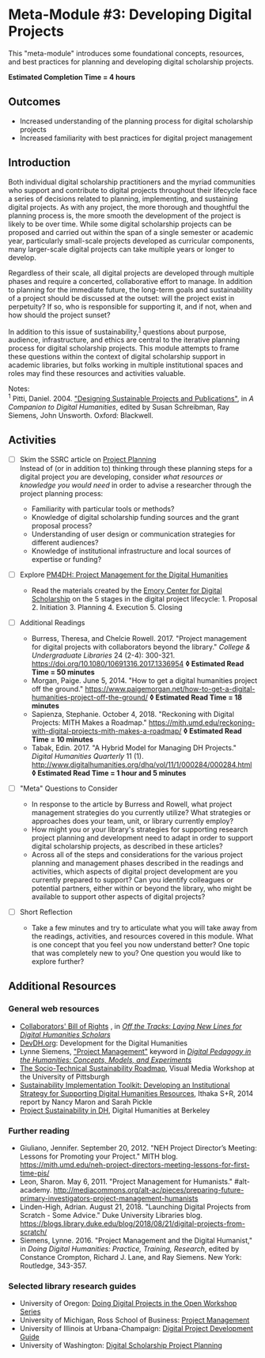 # Meta-Module #3: Developing Digital Projects

This "meta-module" introduces some foundational concepts, resources, and best practices for planning and developing digital scholarship projects.

**Estimated Completion Time = 4 hours**

## Outcomes

* Increased understanding of the planning process for digital scholarship projects
* Increased familiarity with best practices for digital project management

## Introduction

Both individual digital scholarship practitioners and the myriad communities who support and contribute to digital projects throughout their lifecycle face a series of decisions related to planning, implementing, and sustaining digital projects. As with any project, the more thorough and thoughtful the planning process is, the more smooth the development of the project is likely to be over time. While some digital scholarship projects can be proposed and carried out within the span of a single semester or academic year, particularly small-scale projects developed as curricular components, many larger-scale digital projects can take multiple years or longer to develop.

Regardless of their scale, all digital projects are developed through multiple phases and require a concerted, collaborative effort to manage. In addition to planning for the immediate future, the long-term goals and sustainability of a project should be discussed at the outset: will the project exist in perpetuity? If so, who is responsible for supporting it, and if not, when and how should the project sunset? 

In addition to this issue of sustainability,<sup>[1](#note1)</sup> questions about purpose, audience, infrastructure, and ethics are central to the iterative planning process for digital scholarship projects. This module attempts to frame these questions within the context of digital scholarship support in academic libraries, but folks working in multiple institutional spaces and roles may find these resources and activities valuable.

Notes:</br>
<sup><a name="note1">1</a></sup> Pitti, Daniel. 2004. ["Designing Sustainable Projects and Publications"](http://www.digitalhumanities.org/companion/view?docId=blackwell/9781405103213/9781405103213.xml&chunk.id=ss1-5-1), in *A Companion to Digital Humanities*, edited by Susan Schreibman, Ray Siemens, John Unsworth. Oxford: Blackwell.

## Activities

- [ ] Skim the SSRC article on [Project Planning](https://labs.ssrc.org/dds/articles/project-planning/) <br>
	Instead of (or in addition to) thinking through these planning steps for a digital project *you* are developing, consider *what resources or knowledge you would need* in order to advise a researcher through the project planning process: 
	* Familiarity with particular tools or methods? 
	* Knowledge of digital scholarship funding sources and the grant proposal process?
	* Understanding of user design or communication strategies for different audiences?
	* Knowledge of institutional infrastructure and local sources of expertise or funding?

- [ ] Explore [PM4DH: Project Management for the Digital Humanities](https://scholarblogs.emory.edu/pm4dh/)
	* Read the materials created by the [Emory Center for Digital Scholarship](http://ecds.emory.edu/) on the 5 stages in the digital project lifecycle:	1. Proposal		2. Initiation		3. Planning			4. Execution		5. Closing

- [ ] Additional Readings
	* Burress, Theresa, and Chelcie Rowell. 2017. "Project management for digital projects with collaborators beyond the library." *College & Undergraduate Libraries* 24 (2-4): 300-321. https://doi.org/10.1080/10691316.2017.1336954 **◊  Estimated Read Time = 50 minutes**
	* Morgan, Paige. June 5, 2014. "How to get a digital humanities project off the ground." https://www.paigemorgan.net/how-to-get-a-digital-humanities-project-off-the-ground/ **◊  Estimated Read Time = 18 minutes**
	* Sapienza, Stephanie. October 4, 2018. "Reckoning with Digital Projects: MITH Makes a Roadmap." https://mith.umd.edu/reckoning-with-digital-projects-mith-makes-a-roadmap/ **◊  Estimated Read Time = 10 minutes**
	* Tabak, Edin. 2017. "A Hybrid Model for Managing DH Projects." *Digital Humanities Quarterly* 11 (1). http://www.digitalhumanities.org/dhq/vol/11/1/000284/000284.html **◊  Estimated Read Time = 1 hour and 5 minutes**

- [ ] "Meta" Questions to Consider
	* In response to the article by Burress and Rowell, what project management strategies do you currently utilize? What strategies or approaches does your team, unit, or library currently employ? 
	* How might you or your library's strategies for supporting research project planning and development need to adapt in order to support digital scholarship projects, as described in these articles?
	* Across all of the steps and considerations for the various project planning and management phases described in the readings and activities, which aspects of digital project development are you currently prepared to support? Can you identify colleagues or potential partners, either within or beyond the library, who might be available to support other aspects of digital projects?

- [ ] Short Reflection
	* Take a few minutes and try to articulate what you will take away from the readings, activities, and resources covered in this module. What is one concept that you feel you now understand better? One topic that was completely new to you? One question you would like to explore further? 

## Additional Resources

### General web resources

* [Collaborators' Bill of Rights](http://mcpress.media-commons.org/offthetracks/part-one-models-for-collaboration-career-paths-acquiring-institutional-support-and-transformation-in-the-field/a-collaboration/collaborators%E2%80%99-bill-of-rights/) , in [*Off the Tracks: Laying New Lines for Digital Humanities Scholars*](http://mcpress.media-commons.org/offthetracks/)
* [DevDH.org](http://devdh.org/): Development for the Digital Humanities
* Lynne Siemens, ["Project Management"](https://digitalpedagogy.mla.hcommons.org/keywords/project-management/) keyword in [*Digital Pedagogy in the Humanities: Concepts, Models, and Experiments*](https://digitalpedagogy.mla.hcommons.org/)
* [The Socio-Technical Sustainability Roadmap](https://sites.haa.pitt.edu/sustainabilityroadmap/introduction/), Visual Media Workshop at the University of Pittsburgh
* [Sustainability Implementation Toolkit: Developing an Institutional Strategy for Supporting Digital Humanities Resources](https://sr.ithaka.org/publications/sustainability-implementation-toolkit/), Ithaka S+R, 2014 report by Nancy Maron and Sarah Pickle
* [Project Sustainability in DH](https://digitalhumanities.berkeley.edu/blog/15/05/01/project-sustainability-dh-collaboration-and-community), Digital Humanities at Berkeley

### Further reading

* Giuliano, Jennifer. September 20, 2012. "NEH Project Director’s Meeting: Lessons for Promoting your Project." MITH blog. https://mith.umd.edu/neh-project-directors-meeting-lessons-for-first-time-pis/ 
* Leon, Sharon. May 6, 2011. "Project Management for Humanists." #alt-academy. http://mediacommons.org/alt-ac/pieces/preparing-future-primary-investigators-project-management-humanists 
* Linden-High, Adrian. August 21, 2018. "Launching Digital Projects from Scratch - Some Advice." Duke University Libraries blog. https://blogs.library.duke.edu/blog/2018/08/21/digital-projects-from-scratch/
* Siemens, Lynne. 2016. "Project Management and the Digital Humanist," in *Doing Digital Humanities: Practice, Training, Research*, edited by Constance Crompton, Richard J. Lane, and Ray Siemens. New York: Routledge, 343-357. 

### Selected library research guides

* University of Oregon: [Doing Digital Projects in the Open Workshop Series](https://researchguides.uoregon.edu/doingdigitalprojectsintheopen)
* University of Michigan, Ross School of Business: [Project Management](https://kresgeguides.bus.umich.edu/project-management)
* University of Illinois at Urbana-Champaign: [Digital Project Development Guide](https://guides.library.illinois.edu/c.php?g=465430&p=3636576)
* University of Washington: [Digital Scholarship Project Planning](http://guides.lib.uw.edu/bothell/digitalscholarship/plan)